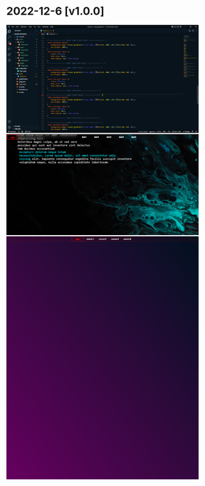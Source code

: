 # 2022-12-6 [v1.0.0]
![Alt text](../../Media/PNG/2022-12-6-4pm.png)
![Alt text](../../Media/PNG/day1.png)
![Alt text](../../Media/PNG/Screenshot%202022-12-06%20at%2017-05-46%20AlexEG.png)